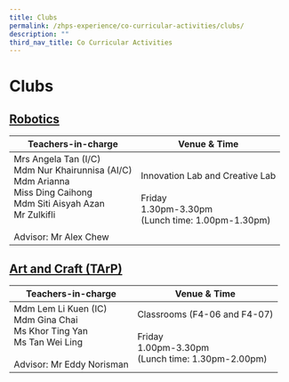 ```yaml
---
title: Clubs
permalink: /zhps-experience/co-curricular-activities/clubs/
description: ""
third_nav_title: Co Curricular Activities
---
```

# Clubs

[Robotics](clubs/robotics)
--------

| Teachers-in-charge    | Venue & Time         |
|-------------|--------------------------------|
| Mrs Angela Tan (I/C)<br>Mdm Nur Khairunnisa (AI/C)<br>Mdm Arianna<br>Miss Ding Caihong<br>Mdm Siti Aisyah Azan<br>Mr Zulkifli<br><br>Advisor: Mr Alex Chew | Innovation Lab and Creative Lab<br><br>Friday<br>1.30pm-3.30pm<br>(Lunch time: 1.00pm-1.30pm) |

[Art and Craft (TArP)](clubs/art-and-craft-tarp)
--------------------

| Teachers-in-charge        | Venue & Time             |
|---------------|-------------|
| Mdm Lem Li Kuen (IC)<br>Mdm Gina Chai<br>Ms Khor Ting Yan<br>Ms Tan Wei Ling<br><br>Advisor: Mr Eddy Norisman | Classrooms (F4-06 and F4-07)<br><br>Friday<br>1.00pm-3.30pm<br>(Lunch time: 1.30pm-2.00pm) |